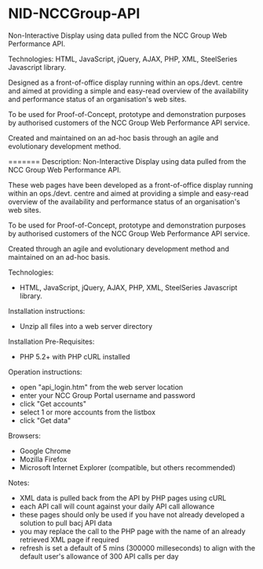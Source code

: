 NID-NCCGroup-API
================

Non-Interactive Display using data pulled from the NCC Group Web Performance API.

Technologies: HTML, JavaScript, jQuery, AJAX, PHP, XML, SteelSeries Javascript library.

Designed as a front-of-office display running within an ops./devt. centre and aimed at providing a simple and easy-read
overview of the availability and performance status of an organisation's web sites.

To be used for Proof-of-Concept, prototype and demonstration purposes by authorised customers of the NCC Group Web Performance API service.

Created and maintained on an ad-hoc basis through an agile and evolutionary development method.

=======
Description:
Non-Interactive Display using data pulled from the NCC Group Web Performance API.

These web pages have been developed as a front-of-office display running within an ops./devt. centre and aimed at providing a simple and easy-read overview of the availability and performance status of an organisation's web sites.

To be used for Proof-of-Concept, prototype and demonstration purposes by authorised customers of the NCC Group Web Performance API service.

Created through an agile and evolutionary development method and maintained on an ad-hoc basis.

Technologies:
- HTML, JavaScript, jQuery, AJAX, PHP, XML, SteelSeries Javascript library.

Installation instructions:
- Unzip all files into a web server directory

Installation Pre-Requisites:
- PHP 5.2+ with PHP cURL installed

Operation instructions:
- open "api_login.htm" from the web server location
- enter your NCC Group Portal username and password
- click "Get accounts"
- select 1 or more accounts from the listbox
- click "Get data"

Browsers:
- Google Chrome
- Mozilla Firefox
- Microsoft Internet Explorer (compatible, but others recommended)

Notes:
- XML data is pulled back from the API by PHP pages using cURL
- each API call will count against your daily API call allowance
- these pages should only be used if you have not already developed a solution to pull bacj API data
- you may replace the call to the PHP page with the name of an already retrieved XML page if required
- refresh is set a default of 5 mins (300000 milleseconds) to align with the default user's allowance of 300 API calls per day

